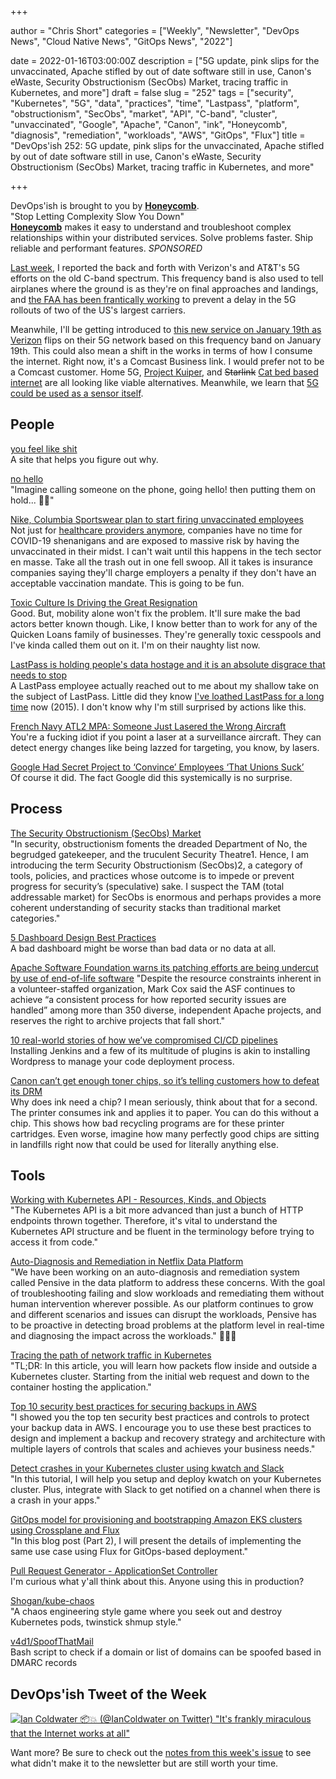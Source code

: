 +++

author = "Chris Short"
categories = ["Weekly", "Newsletter", "DevOps News", "Cloud Native News", "GitOps News", "2022"]

date = 2022-01-16T03:00:00Z
description = ["5G update, pink slips for the unvaccinated, Apache stifled by out of date software still in use, Canon's eWaste, Security Obstructionism (SecObs) Market, tracing traffic in Kubernetes, and more"]
draft = false
slug = "252"
tags = ["security", "Kubernetes", "5G", "data", "practices", "time", "Lastpass", "platform", "obstructionism", "SecObs", "market", "API", "C-band", "cluster", "unvaccinated", "Google", "Apache", "Canon", "ink", "Honeycomb", "diagnosis", "remediation", "workloads", "AWS", "GitOps", "Flux"]
title = "DevOps'ish 252: 5G update, pink slips for the unvaccinated, Apache stifled by out of date software still in use, Canon's eWaste, Security Obstructionism (SecObs) Market, tracing traffic in Kubernetes, and more"

+++

DevOps'ish is brought to you by [**Honeycomb**](https://ui.honeycomb.io/signup?&utm_source=devopsish&utm_medium=newsletter&utm_campaign=ad&utm_content=product-signup).  
"Stop Letting Complexity Slow You Down"  
[**Honeycomb**](https://ui.honeycomb.io/signup?&utm_source=devopsish&utm_medium=newsletter&utm_campaign=ad&utm_content=product-signup) makes it easy to understand and troubleshoot complex relationships within your distributed services. Solve problems faster. Ship reliable and performant features. *SPONSORED*

[Last week](https://devopsish.com/251), I reported the back and forth with Verizon's and AT&T's 5G efforts on the old C-band spectrum. This frequency band is also used to tell airplanes where the ground is as they're on final approaches and landings, and [the FAA has been frantically working](https://www.bloomberg.com/news/articles/2022-01-14/u-s-faa-issues-first-aircraft-specific-limits-due-to-5g-signals) to prevent a delay in the 5G rollouts of two of the US's largest carriers.

Meanwhile, I'll be getting introduced to [this new service on January 19th as Verizon](https://www.pcmag.com/opinions/verizon-5g-is-changing-january-19-what-you-need-to-know) flips on their 5G network based on this frequency band on January 19th. This could also mean a shift in the works in terms of how I consume the internet. Right now, it's a Comcast Business link. I would prefer not to be a Comcast customer. Home 5G, [Project Kuiper](https://www.aboutamazon.com/news/innovation-at-amazon/amazon-marks-breakthrough-in-project-kuiper-development), and ~~Starlink~~ [Cat bed based internet](https://www.smithsonianmag.com/smart-news/outdoor-cats-are-using-500-starlink-satellite-dishes-as-self-heating-beds-180979401/) are all looking like viable alternatives. Meanwhile, we learn that [5G could be used as a sensor itself](https://acris.aalto.fi/ws/portalfiles/portal/20768974/sigg_et_al_VT_conf.pdf).

## People

[you feel like shit](https://youfeellikeshit.com/)  
A site that helps you figure out why.

[no hello](https://nohello.net/)  
"Imagine calling someone on the phone, going hello! then putting them on hold... 🤦‍♀️"

[Nike, Columbia Sportswear plan to start firing unvaccinated employees](https://www.oregonlive.com/business/2022/01/nike-columbia-sportswear-plan-to-start-firing-unvaccinated-employees.html)  
Not just for [healthcare providers anymore](https://www.cbsnews.com/news/mayo-clinic-fires-700-unvaccinated-employees/), companies have no time for COVID-19 shenanigans and are exposed to massive risk by having the unvaccinated in their midst. I can't wait until this happens in the tech sector en masse. Take all the trash out in one fell swoop. All it takes is insurance companies saying they'll charge employers a penalty if they don't have an acceptable vaccination mandate. This is going to be fun.

[Toxic Culture Is Driving the Great Resignation](https://sloanreview.mit.edu/article/toxic-culture-is-driving-the-great-resignation/)  
Good. But, mobility alone won't fix the problem. It'll sure make the bad actors better known though. Like, I know better than to work for any of the Quicken Loans family of businesses. They're generally toxic cesspools and I've kinda called them out on it. I'm on their naughty list now.

[LastPass is holding people's data hostage and it is an absolute disgrace that needs to stop](https://www.reddit.com/r/software/comments/s053t3/lastpass_is_holding_peoples_data_hostage_and_it/)  
A LastPass employee actually reached out to me about my shallow take on the subject of LastPass. Little did they know [I've loathed LastPass for a long time](https://chrisshort.net/lastpass-sells-out-to-logmein/) now (2015). I don't know why I'm still surprised by actions like this.

[French Navy ATL2 MPA: Someone Just Lasered the Wrong Aircraft](https://www.navalnews.com/naval-news/2022/01/french-navy-atl2-mpa-someone-just-lasered-the-wrong-aircraft/)  
You're a fucking idiot if you point a laser at a surveillance aircraft. They can detect energy changes like being lazzed for targeting, you know, by lasers.

[Google Had Secret Project to ‘Convince’ Employees ‘That Unions Suck’](https://www.vice.com/en/article/v7d7j9/google-had-secret-project-to-convince-employees-that-unions-suck)  
Of course it did. The fact Google did this systemically is no surprise.

## Process

[The Security Obstructionism (SecObs) Market](https://swagitda.com/blog/posts/the-security-obstructionism-secobs-market/)  
"In security, obstructionism foments the dreaded Department of No, the begrudged gatekeeper, and the truculent Security Theatre1. Hence, I am introducing the term Security Obstructionism (SecObs)2, a category of tools, policies, and practices whose outcome is to impede or prevent progress for security’s (speculative) sake. I suspect the TAM (total addressable market) for SecObs is enormous and perhaps provides a more coherent understanding of security stacks than traditional market categories."

[5 Dashboard Design Best Practices](https://www.influxdata.com/blog/5-dashboard-design-best-practices/)  
A bad dashboard might be worse than bad data or no data at all.

[Apache Software Foundation warns its patching efforts are being undercut by use of end-of-life software](https://portswigger.net/daily-swig/apache-software-foundation-warns-its-patching-efforts-are-being-undercut-by-use-of-end-of-life-software)
"Despite the resource constraints inherent in a volunteer-staffed organization, Mark Cox said the ASF continues to achieve “a consistent process for how reported security issues are handled” among more than 350 diverse, independent Apache projects, and reserves the right to archive projects that fall short."

[10 real-world stories of how we’ve compromised CI/CD pipelines](https://research.nccgroup.com/2022/01/13/10-real-world-stories-of-how-weve-compromised-ci-cd-pipelines/)  
Installing Jenkins and a few of its multitude of plugins is akin to installing Wordpress to manage your code deployment process.

[Canon can’t get enough toner chips, so it’s telling customers how to defeat its DRM](https://arstechnica.com/tech-policy/2022/01/chip-shortage-has-canon-telling-customers-how-to-skirt-its-printer-toner-drm/)  
Why does ink need a chip? I mean seriously, think about that for a second. The printer consumes ink and applies it to paper. You can do this without a chip. This shows how bad recycling programs are for these printer cartridges. Even worse, imagine how many perfectly good chips are sitting in landfills right now that could be used for literally anything else.

## Tools

[Working with Kubernetes API - Resources, Kinds, and Objects](https://iximiuz.com/en/posts/kubernetes-api-structure-and-terminology/)  
"The Kubernetes API is a bit more advanced than just a bunch of HTTP endpoints thrown together. Therefore, it's vital to understand the Kubernetes API structure and be fluent in the terminology before trying to access it from code."

[Auto-Diagnosis and Remediation in Netflix Data Platform](https://netflixtechblog.com/auto-diagnosis-and-remediation-in-netflix-data-platform-5bcc52d853d1)  
"We have been working on an auto-diagnosis and remediation system called Pensive in the data platform to address these concerns. With the goal of troubleshooting failing and slow workloads and remediating them without human intervention wherever possible. As our platform continues to grow and different scenarios and issues can disrupt the workloads, Pensive has to be proactive in detecting broad problems at the platform level in real-time and diagnosing the impact across the workloads." 🤯🤯🤯

[Tracing the path of network traffic in Kubernetes](https://learnk8s.io/kubernetes-network-packets)  
"TL;DR: In this article, you will learn how packets flow inside and outside a Kubernetes cluster. Starting from the initial web request and down to the container hosting the application."

[Top 10 security best practices for securing backups in AWS](https://aws.amazon.com/blogs/security/top-10-security-best-practices-for-securing-backups-in-aws/)  
"I showed you the top ten security best practices and controls to protect your backup data in AWS. I encourage you to use these best practices to design and implement a backup and recovery strategy and architecture with multiple layers of controls that scales and achieves your business needs."

[Detect crashes in your Kubernetes cluster using kwatch and Slack](https://kwatch.dev/blog/detect-crashes-in-your-cluster-using-kwatch-and-slack)  
"In this tutorial, I will help you setup and deploy kwatch on your Kubernetes cluster. Plus, integrate with Slack to get notified on a channel when there is a crash in your apps."

[GitOps model for provisioning and bootstrapping Amazon EKS clusters using Crossplane and Flux](https://aws.amazon.com/blogs/containers/gitops-model-for-provisioning-and-bootstrapping-amazon-eks-clusters-using-crossplane-and-flux/)  
"In this blog post (Part 2), I will present the details of implementing the same use case using Flux for GitOps-based deployment."

[Pull Request Generator - ApplicationSet Controller](https://argocd-applicationset.readthedocs.io/en/stable/Generators-Pull-Request/#pull-request-generator)  
I'm curious what y'all think about this. Anyone using this in production?

[Shogan/kube-chaos](https://github.com/Shogan/kube-chaos)  
"A chaos engineering style game where you seek out and destroy Kubernetes pods, twinstick shmup style."

[v4d1/SpoofThatMail](https://github.com/v4d1/SpoofThatMail)  
Bash script to check if a domain or list of domains can be spoofed based in DMARC records

## DevOps'ish Tweet of the Week

[![Ian Coldwater 📦💥 (@IanColdwater on Twitter) "It's frankly miraculous that the Internet works at all"](https://devopsish.com/images/252-devopsish-tweet-of-the-week.webp)](https://twitter.com/IanColdwater/status/1480595046449700864)

Want more? Be sure to check out the [notes from this week's issue](https://devopsish.com/252/notes/) to see what didn't make it to the newsletter but are still worth your time.
